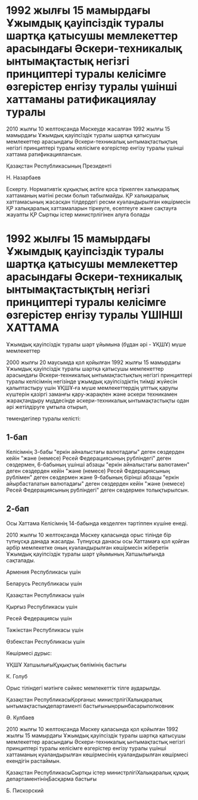 # 1992 жылғы 15 мамырдағы Ұжымдық қауіпсіздік туралы шартқа қатысушы мемлекеттер арасындағы Әскери-техникалық ынтымақтастық негізгі принциптері туралы келісімге өзгерістер енгізу туралы үшінші хаттаманы ратификациялау туралы

2010 жылғы 10 желтоқсанда Мәскеуде жасалған 1992 жылғы 15 мамырдағы Ұжымдық қауіпсіздік туралы шартқа қатысушы мемлекеттер арасындағы Әскери-техникалық ынтымақтастықтың негізгі принциптері туралы келісімге өзгерістер енгізу туралы үшінші хаттама ратификациялансын.

Қазақстан Республикасының Президенті

Н. Назарбаев

Ескерту. Нормативтік құқықтық актіге қоса тіркелген халықаралық хаттаманың мәтіні ресми болып табылмайды. ҚР халықаралық хаттамасының жасасқан тілдердегі ресми куәландырылған көшірмесін ҚР халықаралық хаттамаларын тіркеуге, есептеуге және сақтауға жауапты ҚР Сыртқы істер министрлігінен алуға болады

# 1992 жылғы 15 мамырдағы Ұжымдық қауіпсіздік туралы шартқа қатысушы мемлекеттер арасындағы Әскери-техникалық ынтымақтастықтың негізгі принциптері туралы келісімге өзгерістер енгізу туралы ҮШІНШІ ХАТТАМА

Ұжымдық қауіпсіздік туралы шарт ұйымына (бұдан әрі - ҰҚШҰ) мүше мемлекеттер

2000 жылғы 20 маусымда қол қойылған 1992 жылғы 15 мамырдағы Ұжымдық қауіпсіздік туралы шартқа қатысушы мемлекеттер арасындағы Әскери-техникалық ынтымақтастықтың негізгі принциптері туралы келісімнің негізінде ұжымдық қауіпсіздіктің тиімді жүйесін қалыптастыру үшін ҰҚШҰ-ға мүше мемлекеттердің ұлттық қарулы күштерін қазіргі заманғы қару-жарақпен және әскери техникамен жарақтандыру мүддесінде әскери-техникалық ынтымақтастықты одан әрі жетілдіруге ұмтыла отырып,

төмендегілер туралы келісті:

## 1-бап

Келісімнің 3-бабы "еркін айналыстағы валютадағы" деген сөздерден кейін "және (немесе) Ресей Федерациясының рубліндегі" деген сөздермен, 6-бабының үшінші абзацы "еркін айналыстағы валютамен" деген сөздерден кейін "және (немесе) Ресей Федерациясының рублімен" деген сөздермен және 9-бабының бірінші абзацы "еркін айырбасталатын валютадағы" деген сөздерден кейін "және (немесе) Ресей Федерациясының рубліндегі" деген сөздермен толықтырылсын.

## 2-бап

Осы Хаттама Келісімнің 14-бабында көзделген тәртіппен күшіне енеді.

2010 жылғы 10 желтоқсанда Мәскеу қаласында орыс тілінде бір түпнұсқа данада жасалды. Түпнұсқа данасы осы Хаттамаға қол қойған әрбір мемлекетке оның куәландырылған көшірмесін жіберетін Ұжымдық қауіпсіздік туралы шарт ұйымының Хатшылығында сақталады.

Армения Республикасы үшін

Беларусь Республикасы үшін

Қазақстан Республикасы үшін

Қырғыз Республикасы үшін

Ресей Федерациясы үшін

Тәжікстан Республикасы үшін

Өзбекстан Республикасы үшін

Көшірмесі дұрыс:

ҰҚШҰ ХатшылығыҚұқықтық бөлімінің бастығы

К. Голуб

Орыc тіліндегі мәтінге сәйкес мемлекеттік тілге аударылды.

Қазақстан РеспубликасыҚорғаныс министрлігіХалықаралық ынтымақтастықдепартаменті бастығыныңорынбасарыполковник

Ә. Кулбаев

2010 жылғы 10 желтоқсанда Мәскеу қаласында қол қойылған 1992 жылғы 15 мамырдағы Ұжымдық қауіпсіздік туралы шартқа қатысушы мемлекеттер арасындағы Әскери-техникалық ынтымақтастық негізгі принциптері туралы келісімге өзгерістер енгізу туралы үшінші хаттаманың куәландырылған көшірмесінің куәландырылған көшірмесі екендігін растаймын.

Қазақстан РеспубликасыСыртқы істер министрлігіХалықаралық құқық департаментініңБасқарма бастығы

Б. Пискорский

